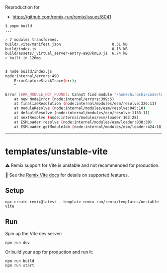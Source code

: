 Reproduction for

- https://github.com/remix-run/remix/issues/8041

```sh
$ pnpm build
...

✓ 7 modules transformed.
build/.vite/manifest.json                       0.31 kB
build/index.js                                  0.13 kB
build/assets/_virtual_server-entry-a9O7knL0.js  6.74 kB
✓ built in 120ms


$ node build/index.js
node:internal/errors:490
    ErrorCaptureStackTrace(err);
    ^

Error [ERR_MODULE_NOT_FOUND]: Cannot find module '/home/hiroshi/code/tmp/repro-8041/build/assets/_virtual_server-entry-a9O7knL0.js' imported from /home/hiroshi/code/tmp/repro-8041/build/index.js
    at new NodeError (node:internal/errors:399:5)
    at finalizeResolution (node:internal/modules/esm/resolve:326:11)
    at moduleResolve (node:internal/modules/esm/resolve:945:10)
    at defaultResolve (node:internal/modules/esm/resolve:1153:11)
    at nextResolve (node:internal/modules/esm/loader:163:28)
    at ESMLoader.resolve (node:internal/modules/esm/loader:838:30)
    at ESMLoader.getModuleJob (node:internal/modules/esm/loader:424:18)
```

---

# templates/unstable-vite

⚠️ Remix support for Vite is unstable and not recommended for production.

📖 See the [Remix Vite docs][remix-vite-docs] for details on supported features.

## Setup

```shellscript
npx create-remix@latest --template remix-run/remix/templates/unstable-vite
```

## Run

Spin up the Vite dev server:

```shellscript
npm run dev
```

Or build your app for production and run it:

```shellscript
npm run build
npm run start
```

[remix-vite-docs]: https://remix.run/docs/en/main/future/vite
